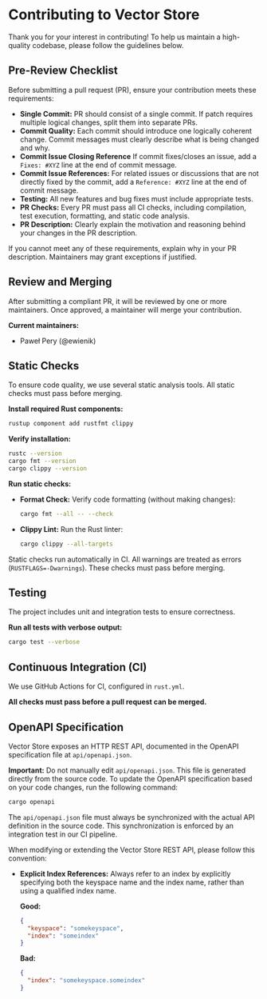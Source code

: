 # Contributing to Vector Store

Thank you for your interest in contributing! To help us maintain a high-quality codebase, please follow the guidelines below.

## Pre-Review Checklist

Before submitting a pull request (PR), ensure your contribution meets these requirements:

- **Single Commit:** PR should consist of a single commit. If patch requires multiple logical changes, split them into separate PRs.
- **Commit Quality:** Each commit should introduce one logically coherent change. Commit messages must clearly describe what is being changed and why.
- **Commit Issue Closing Reference** If commit fixes/closes an issue, add a `Fixes: #XYZ` line at the end of commit message.
- **Commit Issue References:** For related issues or discussions that are not directly fixed by the commit, add a `Reference: #XYZ` line at the end of commit message.
- **Testing:** All new features and bug fixes must include appropriate tests.
- **PR Checks:** Every PR must pass all CI checks, including compilation, test execution, formatting, and static code analysis.
- **PR Description:** Clearly explain the motivation and reasoning behind your changes in the PR description.

If you cannot meet any of these requirements, explain why in your PR description. Maintainers may grant exceptions if justified.

## Review and Merging

After submitting a compliant PR, it will be reviewed by one or more maintainers. Once approved, a maintainer will merge your contribution.

**Current maintainers:**
- Paweł Pery (@ewienik)

## Static Checks

To ensure code quality, we use several static analysis tools. All static checks must pass before merging.

**Install required Rust components:**
```sh
rustup component add rustfmt clippy
```

**Verify installation:**
```sh
rustc --version
cargo fmt --version
cargo clippy --version
```

**Run static checks:**

- **Format Check:** Verify code formatting (without making changes):
  ```sh
  cargo fmt --all -- --check
  ```
- **Clippy Lint:** Run the Rust linter:
  ```sh
  cargo clippy --all-targets
  ```

Static checks run automatically in CI. All warnings are treated as errors (`RUSTFLAGS=-Dwarnings`). These checks must pass before merging.

## Testing

The project includes unit and integration tests to ensure correctness.

**Run all tests with verbose output:**
```sh
cargo test --verbose
```

## Continuous Integration (CI)

We use GitHub Actions for CI, configured in `rust.yml`.

**All checks must pass before a pull request can be merged.**

## OpenAPI Specification

Vector Store exposes an HTTP REST API, documented in the OpenAPI specification file at `api/openapi.json`.

**Important:** Do not manually edit `api/openapi.json`. This file is generated directly from the source code.
To update the OpenAPI specification based on your code changes, run the following command:

```sh
cargo openapi
```

The `api/openapi.json` file must always be synchronized with the actual API definition in the source code.
This synchronization is enforced by an integration test in our CI pipeline.

When modifying or extending the Vector Store REST API, please follow this convention:

- **Explicit Index References:** Always refer to an index by explicitly specifying both the keyspace name and the index name, rather than using a qualified index name.

  **Good:**
  ```json
  {
    "keyspace": "somekeyspace",
    "index": "someindex"
  }
  ```

  **Bad:**
  ```json
  {
    "index": "somekeyspace.someindex"
  }
  ```
